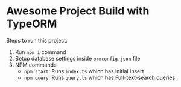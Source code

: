 # Awesome Project Build with TypeORM

Steps to run this project:

1. Run `npm i` command
2. Setup database settings inside `ormconfig.json` file
3. NPM commands
   - `npm start`: Runs `index.ts` which has initial Insert
   - `npm query`: Runs `query.ts` which has Full-text-search queries
